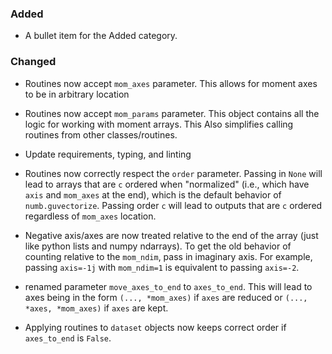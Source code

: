 <!-- markdownlint-disable MD041 -->
<!--
A new scriv changelog fragment.

Uncomment the section that is right (remove the HTML comment wrapper).
-->

<!--
### Removed

- A bullet item for the Removed category.

-->

### Added

- A bullet item for the Added category.

### Changed

- Routines now accept `mom_axes` parameter. This allows for moment axes to be in
  arbitrary location
- Routines now accept `mom_params` parameter. This object contains all the logic
  for working with moment arrays. This Also simplifies calling routines from
  other classes/routines.
- Update requirements, typing, and linting
- Routines now correctly respect the `order` parameter. Passing in `None` will
  lead to arrays that are `c` ordered when "normalized" (i.e., which have `axis`
  and `mom_axes` at the end), which is the default behavior of
  `numb.guvectorize`. Passing order `c` will lead to outputs that are `c`
  ordered regardless of `mom_axes` location.

- Negative axis/axes are now treated relative to the end of the array (just like
  python lists and numpy ndarrays). To get the old behavior of counting relative
  to the `mom_ndim`, pass in imaginary axis. For example, passing `axis=-1j`
  with `mom_ndim=1` is equivalent to passing `axis=-2`.

- renamed parameter `move_axes_to_end` to `axes_to_end`. This will lead to axes
  being in the form `(..., *mom_axes)` if `axes` are reduced or
  `(..., *axes, *mom_axes)` if `axes` are kept.

- Applying routines to `dataset` objects now keeps correct order if
  `axes_to_end` is `False`.

<!--
### Deprecated

- A bullet item for the Deprecated category.

-->
<!--
### Fixed

- A bullet item for the Fixed category.

-->
<!--
### Security

- A bullet item for the Security category.

-->
